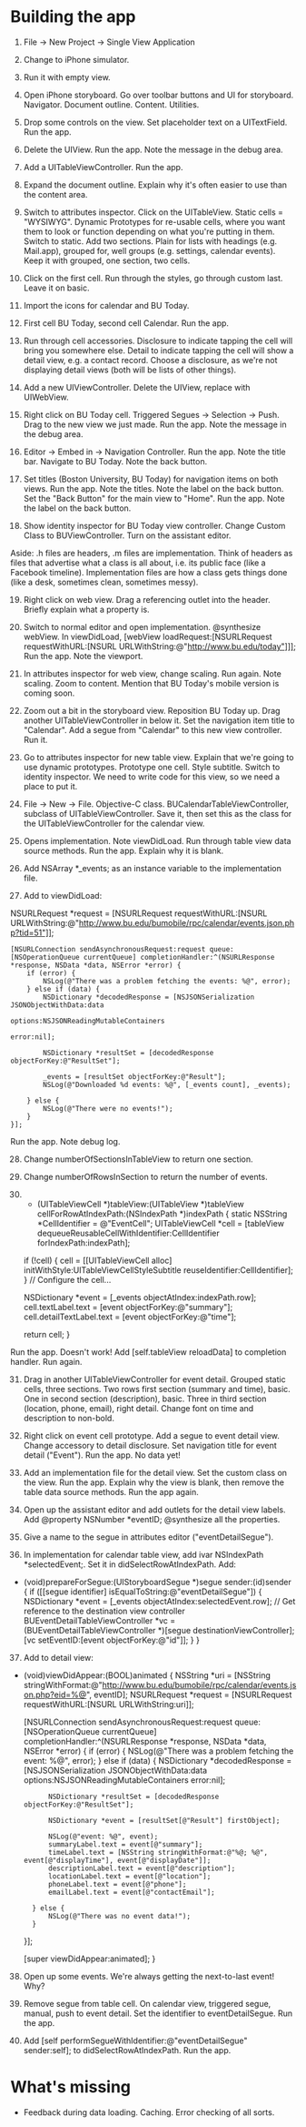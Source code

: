
# Building the app

1) File -> New Project -> Single View Application

2) Change to iPhone simulator.

3) Run it with empty view.

4) Open iPhone storyboard. Go over toolbar buttons and UI for storyboard. Navigator. Document outline. Content. Utilities.

5) Drop some controls on the view. Set placeholder text on a UITextField. Run the app.

6) Delete the UIView. Run the app. Note the message in the debug area.

7) Add a UITableViewController. Run the app.

8) Expand the document outline. Explain why it's often easier to use than the content area.

9) Switch to attributes inspector. Click on the UITableView. Static cells = "WYSIWYG". Dynamic Prototypes for re-usable cells, where you want them to look or function depending on what you're putting in them. Switch to static. Add two sections. Plain for lists with headings (e.g. Mail.app), grouped for, well groups (e.g. settings, calendar events). Keep it with grouped, one section, two cells.

10) Click on the first cell. Run through the styles, go through custom last. Leave it on basic. 

11) Import the icons for calendar and BU Today.

12) First cell BU Today, second cell Calendar. Run the app.

13) Run through cell accessories. Disclosure to indicate tapping the cell will bring you somewhere else. Detail to indicate tapping the cell will show a detail view, e.g. a contact record. Choose a disclosure, as we're not displaying detail views (both will be lists of other things).

14) Add a new UIViewController. Delete the UIView, replace with UIWebView.

15) Right click on BU Today cell. Triggered Segues -> Selection -> Push. Drag to the new view we just made. Run the app. Note the message in the debug area.

16) Editor -> Embed in -> Navigation Controller. Run the app. Note the title bar. Navigate to BU Today. Note the back button.

17) Set titles (Boston University, BU Today) for navigation items on both views. Run the app. Note the titles. Note the label on the back button. Set the "Back Button" for the main view to "Home". Run the app. Note the label on the back button.

18) Show identity inspector for BU Today view controller. Change Custom Class to BUViewController. Turn on the assistant editor.

Aside: .h files are headers, .m files are implementation. Think of headers as files that advertise what a class is all about, i.e. its public face (like a Facebook timeline). Implementation files are how a class gets things done (like a desk, sometimes clean, sometimes messy).

19) Right click on web view. Drag a referencing outlet into the header. Briefly explain what a property is.

20) Switch to normal editor and open implementation. @synthesize webView. In viewDidLoad, [webView loadRequest:[NSURLRequest requestWithURL:[NSURL URLWithString:@"http://www.bu.edu/today"]]]; Run the app. Note the viewport.

21) In attributes inspector for web view, change scaling. Run again. Note scaling. Zoom to content. Mention that BU Today's mobile version is coming soon.

22) Zoom out a bit in the storyboard view. Reposition BU Today up. Drag another UITableViewController in below it. Set the navigation item title to "Calendar". Add a segue from "Calendar" to this new view controller. Run it.

23) Go to attributes inspector for new table view. Explain that we're going to use dynamic prototypes. Prototype one cell. Style subtitle. Switch to identity inspector. We need to write code for this view, so we need a place to put it.

24) File -> New -> File. Objective-C class. BUCalendarTableViewController, subclass of UITableViewController. Save it, then set this as the class for the UITableViewController for the calendar view.

25) Opens implementation. Note viewDidLoad. Run through table view data source methods. Run the app. Explain why it is blank.

26) Add NSArray *_events; as an instance variable to the implementation file.

27) Add to viewDidLoad:

NSURLRequest *request = [NSURLRequest requestWithURL:[NSURL URLWithString:@"http://www.bu.edu/bumobile/rpc/calendar/events.json.php?tid=51"]];
    
    [NSURLConnection sendAsynchronousRequest:request queue:[NSOperationQueue currentQueue] completionHandler:^(NSURLResponse *response, NSData *data, NSError *error) {
        if (error) {
            NSLog(@"There was a problem fetching the events: %@", error);
        } else if (data) {
            NSDictionary *decodedResponse = [NSJSONSerialization JSONObjectWithData:data
                                                                            options:NSJSONReadingMutableContainers
                                                                              error:nil];
            
            NSDictionary *resultSet = [decodedResponse objectForKey:@"ResultSet"];
            
            _events = [resultSet objectForKey:@"Result"];
            NSLog(@"Downloaded %d events: %@", [_events count], _events);
			
        } else {
            NSLog(@"There were no events!");
        }
    }];

Run the app. Note debug log.

28) Change numberOfSectionsInTableView to return one section.

29) Change numberOfRowsInSection to return the number of events.

30) - (UITableViewCell *)tableView:(UITableView *)tableView cellForRowAtIndexPath:(NSIndexPath *)indexPath
{
    static NSString *CellIdentifier = @"EventCell";
    UITableViewCell *cell = [tableView dequeueReusableCellWithIdentifier:CellIdentifier forIndexPath:indexPath];
    
    if (!cell) {
        cell = [[UITableViewCell alloc] initWithStyle:UITableViewCellStyleSubtitle reuseIdentifier:CellIdentifier];
    }
    // Configure the cell...
    
    NSDictionary *event = [_events objectAtIndex:indexPath.row];
    cell.textLabel.text = [event objectForKey:@"summary"];
    cell.detailTextLabel.text = [event objectForKey:@"time"];
    
    return cell;
}

Run the app. Doesn't work! Add [self.tableView reloadData] to completion handler. Run again.

31) Drag in another UITableViewController for event detail. Grouped static cells, three sections. Two rows first section (summary and time), basic. One in second section (description), basic. Three in third section (location, phone, email), right detail. Change font on time and description to non-bold.

32) Right click on event cell prototype. Add a segue to event detail view. Change accessory to detail disclosure. Set navigation title for event detail ("Event"). Run the app. No data yet!

33) Add an implementation file for the detail view. Set the custom class on the view. Run the app. Explain why the view is blank, then remove the table data source methods. Run the app again.

34) Open up the assistant editor and add outlets for the detail view labels. Add @property NSNumber *eventID; @synthesize all the properties.

35) Give a name to the segue in attributes editor ("eventDetailSegue"). 

36) In implementation for calendar table view, add ivar NSIndexPath *selectedEvent;. Set it in didSelectRowAtIndexPath. Add:

- (void)prepareForSegue:(UIStoryboardSegue *)segue sender:(id)sender {
    if ([[segue identifier] isEqualToString:@"eventDetailSegue"]) {
        NSDictionary *event = [_events objectAtIndex:selectedEvent.row];
        // Get reference to the destination view controller
        BUEventDetailTableViewController *vc = (BUEventDetailTableViewController *)[segue destinationViewController];
        [vc setEventID:[event objectForKey:@"id"]];
    }
}

37) Add to detail view:

- (void)viewDidAppear:(BOOL)animated
{
    NSString *uri = [NSString stringWithFormat:@"http://www.bu.edu/bumobile/rpc/calendar/events.json.php?eid=%@", eventID];
    NSURLRequest *request = [NSURLRequest requestWithURL:[NSURL URLWithString:uri]];
    
    [NSURLConnection sendAsynchronousRequest:request queue:[NSOperationQueue currentQueue] completionHandler:^(NSURLResponse *response, NSData *data, NSError *error) {
        if (error) {
            NSLog(@"There was a problem fetching the event: %@", error);
        } else if (data) {
            NSDictionary *decodedResponse = [NSJSONSerialization JSONObjectWithData:data
                                                                            options:NSJSONReadingMutableContainers
                                                                              error:nil];
            
            NSDictionary *resultSet = [decodedResponse objectForKey:@"ResultSet"];
            
            NSDictionary *event = [resultSet[@"Result"] firstObject];
            
            NSLog(@"event: %@", event);
            summaryLabel.text = event[@"summary"];
            timeLabel.text = [NSString stringWithFormat:@"%@; %@", event[@"displayTime"], event[@"displayDate"]];
            descriptionLabel.text = event[@"description"];
            locationLabel.text = event[@"location"];
            phoneLabel.text = event[@"phone"];
            emailLabel.text = event[@"contactEmail"];
            
        } else {
            NSLog(@"There was no event data!");
        }
    }];

    [super viewDidAppear:animated];
}

38) Open up some events. We're always getting the next-to-last event! Why?

39) Remove segue from table cell. On calendar view, triggered segue, manual, push to event detail. Set the identifier to eventDetailSegue. Run the app.

40) Add [self performSegueWithIdentifier:@"eventDetailSegue" sender:self]; to didSelectRowAtIndexPath. Run the app.

# What's missing

* Feedback during data loading. Caching. Error checking of all sorts.







